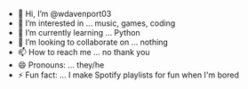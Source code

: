 - 👋 Hi, I’m @wdavenport03
- 👀 I’m interested in ... music, games, coding
- 🌱 I’m currently learning ... Python
- 💞️ I’m looking to collaborate on ... nothing
- 📫 How to reach me ... no thank you
- 😄 Pronouns: ... they/he
- ⚡ Fun fact: ... I make Spotify playlists for fun when I'm bored

<!---
wdavenport03/wdavenport03 is a ✨ special ✨ repository because its `README.md` (this file) appears on your GitHub profile.
You can click the Preview link to take a look at your changes.
--->

